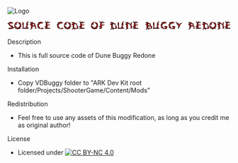 ![Logo](https://raw.githubusercontent.com/L4-Wyrm/VDBuggy/master/ARK_VDUNEBUGGY_SRC.png "Logo")

![Source code of Dune Buggy Redone](https://raw.githubusercontent.com/L4-Wyrm/Dune_Buggy-Redone/gh-pages/Images/Text/VDBuggy_src.png "Source code of Dune Buggy Redone")

Description

*   This is full source code of Dune Buggy Redone


Installation
*   Copy VDBuggy folder to "ARK Dev Kit root folder/Projects/ShooterGame/Content/Mods"


Redistribution
*   Feel free to use any assets of this modification, as long as you credit me as original author!


License
*   Licensed under [![CC BY-NC 4.0](https://licensebuttons.net/l/by-nc/4.0/80x15.png)](https://creativecommons.org/licenses/by-nc/4.0/)
